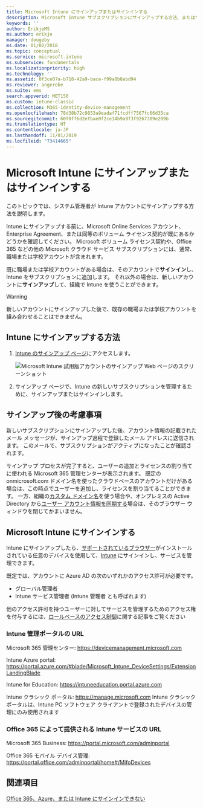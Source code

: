 ```yaml
---
title: Microsoft Intune にサインアップまたはサインインする
description: Microsoft Intune サブスクリプションにサインアップする方法、またはサブスクリプションを使用してサインインする方法。
keywords: ''
author: ErikjeMS
ms.author: erikje
manager: dougeby
ms.date: 01/02/2018
ms.topic: conceptual
ms.service: microsoft-intune
ms.subservice: fundamentals
ms.localizationpriority: high
ms.technology: ''
ms.assetid: 0f3ce07a-b718-42a9-bace-f99a8b8abd94
ms.reviewer: angerobe
ms.suite: ems
search.appverid: MET150
ms.custom: intune-classic
ms.collection: M365-identity-device-management
ms.openlocfilehash: 78d38b72c9853a9eadaf71fcdff7567fc66d35ca
ms.sourcegitcommit: 60f0ff6d2efbae0f2ce14b9a9f3f9267309e209b
ms.translationtype: HT
ms.contentlocale: ja-JP
ms.lasthandoff: 11/01/2019
ms.locfileid: "73414665"
---
```

# <a name="sign-up-or-sign-in-to-microsoft-intune"></a>Microsoft Intune にサインアップまたはサインインする

このトピックでは、システム管理者が Intune アカウントにサインアップする方法を説明します。

Intune にサインアップする前に、Microsoft Online Services アカウント、Enterprise Agreement、または同等のボリューム ライセンス契約が既にあるかどうかを確認してください。 Microsoft ボリューム ライセンス契約や、Office 365 などの他の Microsoft クラウド サービス サブスクリプションには、通常、職場または学校アカウントが含まれます。

既に職場または学校アカウントがある場合は、そのアカウントで**サインイン**し、Intune をサブスクリプションに追加します。 それ以外の場合は、新しいアカウントに**サインアップ**して、組織で Intune を使うことができます。

>[!WARNING]
>新しいアカウントにサインアップした後で、既存の職場または学校アカウントを組み合わせることはできません。

## <a name="how-to-sign-up-for-intune"></a>Intune にサインアップする方法

1. [Intune のサインアップ ページ](https://admin.microsoft.com/Signup/Signup.aspx?OfferId=40BE278A-DFD1-470a-9EF7-9F2596EA7FF9&dl=INTUNE_A&ali=1#0%20)にアクセスします。

   ![Microsoft Intune 試用版アカウントのサインアップ Web ページのスクリーンショット](./media/account-sign-up/account-sign-up-site.png)

2. サインアップ ページで、Intune の新しいサブスクリプションを管理するために、サインアップまたはサインインします。

## <a name="post-sign-up-considerations"></a>サインアップ後の考慮事項

新しいサブスクリプションにサインアップした後、アカウント情報の記載されたメール メッセージが、サインアップ過程で登録したメール アドレスに送信されます。 このメールで、サブスクリプションがアクティブになったことが確認されます。

サインアップ プロセスが完了すると、ユーザーの追加とライセンスの割り当てに使われる Microsoft 365 管理センターが表示されます。 既定の onmicrosoft.com ドメイン名を使ったクラウドベースのアカウントだけがある場合は、この時点でユーザーを追加し、ライセンスを割り当てることができます。 一方、組織の[カスタム ドメイン名](custom-domain-name-configure.md)を使う場合や、オンプレミスの Active Directory から[ユーザー アカウント情報を同期する](users-add.md#sync-active-directory-and-add-users-to-intune)場合は、そのブラウザー ウィンドウを閉じてかまいません。

## <a name="sign-in-to-microsoft-intune"></a>Microsoft Intune にサインインする

Intune にサインアップしたら、[サポートされているブラウザー](supported-devices-browsers.md#intune-supported-web-browsers)がインストールされている任意のデバイスを使用して、[Intune](https://go.microsoft.com/fwlink/?linkid=2090973) にサインインし、サービスを管理できます。

既定では、アカウントに Azure AD の次のいずれかのアクセス許可が必要です。

- グローバル管理者
- Intune サービス管理者 (Intune 管理者 とも呼ばれます)

他のアクセス許可を持つユーザーに対してサービスを管理するためのアクセス権を付与するには、[ロールベースのアクセス制御](role-based-access-control.md)に関する記事をご覧ください

### <a name="intune-admin-portal-url"></a>Intune 管理ポータルの URL

Microsoft 365 管理センター: https://devicemanagement.microsoft.com

Intune Azure portal: https://portal.azure.com/#blade/Microsoft_Intune_DeviceSettings/ExtensionLandingBlade

Intune for Education: https://intuneeducation.portal.azure.com

Intune クラシック ポータル: https://manage.microsoft.com Intune クラシック ポータルは、Intune PC ソフトウェア クライアントで登録されたデバイスの管理にのみ使用されます

### <a name="urls-for-intune-services-provided-by-office-365"></a>Office 365 によって提供される Intune サービスの URL

Microsoft 365 Business: https://portal.microsoft.com/adminportal

Office 365 モバイル デバイス管理: https://portal.office.com/adminportal/home#/MifoDevices

## <a name="see-also"></a>関連項目

[Office 365、Azure、または Intune にサインインできない](https://support.microsoft.com/help/2412085)
